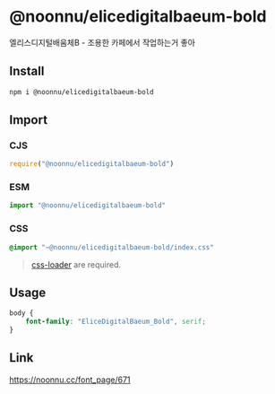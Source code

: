 # @noonnu/elicedigitalbaeum-bold
엘리스디지털배움체B - 조용한 카페에서 작업하는거 좋아

## Install
```sh
npm i @noonnu/elicedigitalbaeum-bold
```
## Import
### CJS
```js
require("@noonnu/elicedigitalbaeum-bold")
```
### ESM
```js
import "@noonnu/elicedigitalbaeum-bold"
```
### CSS 
```css
@import "~@noonnu/elicedigitalbaeum-bold/index.css"
```
> [css-loader](https://github.com/webpack-contrib/css-loader) are required.

## Usage
```css
body {
    font-family: "EliceDigitalBaeum_Bold", serif;
}
```

## Link
https://noonnu.cc/font_page/671